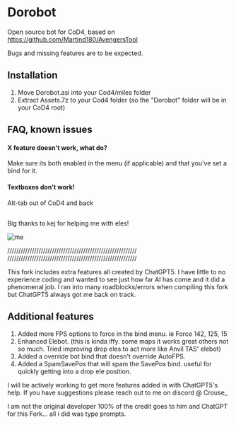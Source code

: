 # Dorobot
Open source bot for CoD4, based on https://github.com/Martind180/AvengersTool

Bugs and missing features are to be expected.

## Installation
1. Move Dorobot.asi into your Cod4/miles folder
2. Extract Assets.7z to your Cod4 folder (so the "Dorobot" folder will be in your CoD4 root)
## FAQ, known issues
#### X feature doesn't work, what do?
Make sure its both enabled in the menu (if applicable) and that you've set a bind for it.
#### Textboxes don't work!
Alt-tab out of CoD4 and back

##
Big thanks to kej for helping me with eles!

![me](https://media3.giphy.com/media/v1.Y2lkPTc5MGI3NjExMXI4NDBubHp5Yjd2ZGh2dnhnaXhkaHY0eGJtN3lqZ2s1c3VsaHcyNCZlcD12MV9pbnRlcm5hbF9naWZfYnlfaWQmY3Q9cw/Dqs8XaWU8lZ3ZhVATr/giphy.gif)


//////////////////////////////////////////////////////////
//////////////////////////////////////////////////////////

This fork includes extra features all created by ChatGPT5. I have little to no experience coding and wanted to see just how far AI has come and it did a phenomenal job. I ran into many roadblocks/errors when compiling this fork but ChatGPT5 always got me back on track.

## Additional features
1. Added more FPS options to force in the bind menu. ie Force 142, 125, 15
2. Enhanced Elebot. (this is kinda iffy. some maps it works great others not so much. Tried improving drop eles to act more like Anvil TAS' elebot)
3. Added a override bot bind that doesn't override AutoFPS.
4. Added a SpamSavePos that will spam the SavePos bind. useful for quickly getting into a drop ele position.

I will be actively working to get more features added in with ChatGPT5's help. If you have suggestions please reach out to me on discord @ Crouse_

I am not the original developer 100% of the credit goes to him and ChatGPT for this Fork... all i did was type prompts.